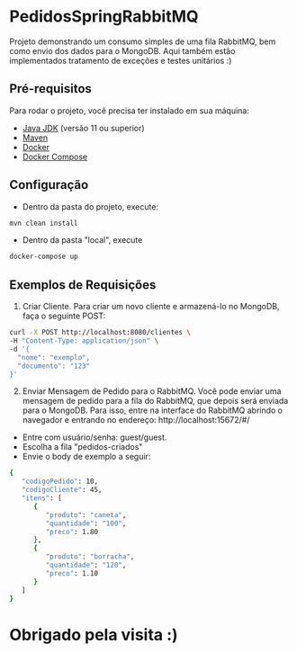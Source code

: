 # PedidosSpringRabbitMQ

Projeto demonstrando um consumo simples de uma fila RabbitMQ, bem como envio dos dados para o MongoDB.
Aqui também estão implementados tratamento de exceções e testes unitários :)

## Pré-requisitos

Para rodar o projeto, você precisa ter instalado em sua máquina:

- [Java JDK](https://www.oracle.com/java/technologies/javase-jdk11-downloads.html) (versão 11 ou superior)
- [Maven](https://maven.apache.org/download.cgi)
- [Docker](https://www.docker.com/get-started)
- [Docker Compose](https://docs.docker.com/compose/install/)

## Configuração

- Dentro da pasta do projeto, execute:
```bash
mvn clean install
```

- Dentro da pasta "local", execute
```bash
docker-compose up
```

## Exemplos de Requisições
1. Criar Cliente.
Para criar um novo cliente e armazená-lo no MongoDB, faça o seguinte POST:

```bash
curl -X POST http://localhost:8080/clientes \
-H "Content-Type: application/json" \
-d '{
  "nome": "exemplo",
  "documento": "123"
}'
```

2. Enviar Mensagem de Pedido para o RabbitMQ.
Você pode enviar uma mensagem de pedido para a fila do RabbitMQ, que depois será enviada para o MongoDB.
Para isso, entre na interface do RabbitMQ abrindo o navegador e entrando no endereço: http://localhost:15672/#/
- Entre com usuário/senha: guest/guest.
- Escolha a fila "pedidos-criados"
- Envie o body de exemplo a seguir:

```bash
{
   "codigoPedido": 10,
   "codigoCliente": 45,
   "itens": [
      {
         "produto": "caneta",
         "quantidade": "100",
         "preco": 1.80
      },
      {
         "produto": "borracha",
         "quantidade": "120",
         "preco": 1.10
      }
   ]
}
```

# Obrigado pela visita :)

